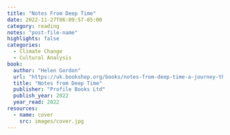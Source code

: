 ```yaml
---
title: "Notes From Deep Time"
date: 2022-11-27T06:09:57-05:00
category: reading
notes: "post-file-name"
highlights: false
categories:
  - Climate Change
  - Cultural Analysis
book:
  author: "Helen Gordon"
  url: "https://uk.bookshop.org/books/notes-from-deep-time-a-journey-through-our-past-and-future-worlds/9781788161640"
  title: "Notes from Deep Time"
  publisher: "Profile Books Ltd"
  publish_year: 2022
  year_read: 2022
resources:
  - name: cover
    src: images/cover.jpg
---
```


